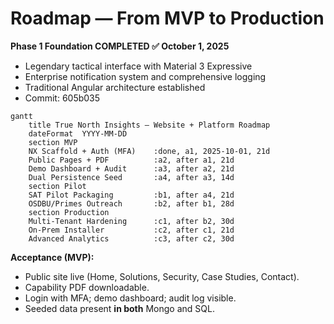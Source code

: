 # Roadmap — From MVP to Production

**Phase 1 Foundation COMPLETED ✅ October 1, 2025**  

- Legendary tactical interface with Material 3 Expressive
- Enterprise notification system and comprehensive logging
- Traditional Angular architecture established
- Commit: 605b035

```mermaid
gantt
    title True North Insights — Website + Platform Roadmap
    dateFormat  YYYY-MM-DD
    section MVP
    NX Scaffold + Auth (MFA)    :done, a1, 2025-10-01, 21d
    Public Pages + PDF          :a2, after a1, 21d
    Demo Dashboard + Audit      :a3, after a2, 21d
    Dual Persistence Seed       :a4, after a3, 14d
    section Pilot
    SAT Pilot Packaging         :b1, after a4, 21d
    OSDBU/Primes Outreach       :b2, after b1, 28d
    section Production
    Multi‑Tenant Hardening      :c1, after b2, 30d
    On‑Prem Installer           :c2, after c1, 21d
    Advanced Analytics          :c3, after c2, 30d
```

**Acceptance (MVP):**

- Public site live (Home, Solutions, Security, Case Studies, Contact).
- Capability PDF downloadable.
- Login with MFA; demo dashboard; audit log visible.
- Seeded data present **in both** Mongo and SQL.
